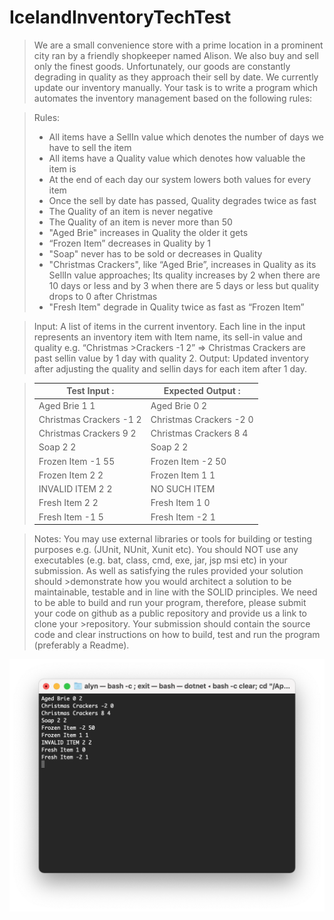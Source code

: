 # IcelandInventoryTechTest

> We are a small convenience store with a prime location in a prominent city ran by a friendly shopkeeper named Alison. We also buy and sell only the finest goods. Unfortunately, our goods are constantly degrading in quality as they approach their sell by date. We currently update our inventory manually.
Your task is to write a program which automates the inventory management based on the following rules:

> Rules:
> - All items have a SellIn value which denotes the number of days we have to sell the item
> - All items have a Quality value which denotes how valuable the item is
>- At the end of each day our system lowers both values for every item
>- Once the sell by date has passed, Quality degrades twice as fast
>- The Quality of an item is never negative
>- The Quality of an item is never more than 50
>- "Aged Brie" increases in Quality the older it gets
>- “Frozen Item” decreases in Quality by 1
>- "Soap" never has to be sold or decreases in Quality
>- "Christmas Crackers", like “Aged Brie”, increases in Quality as its SellIn value approaches; Its
>quality increases by 2 when there are 10 days or less and by 3 when there are 5 days or less
>but quality drops to 0 after Christmas
>- "Fresh Item" degrade in Quality twice as fast as “Frozen Item”

>Input: A list of items in the current inventory. Each line in the input represents an inventory item with Item name, its sell-in value and quality e.g. “Christmas >Crackers -1 2” => Christmas Crackers are past sellin value by 1 day with quality 2.
>Output: Updated inventory after adjusting the quality and sellin days for each item after 1 day.

>|Test Input :|Expected Output :|
>|------------|-----------------|
>|Aged Brie 1 1|Aged Brie 0 2|
>|Christmas Crackers -1 2|Christmas Crackers -2 0|
>|Christmas Crackers 9 2|Christmas Crackers 8 4|
>|Soap 2 2|Soap 2 2|
>|Frozen Item -1 55|Frozen Item -2 50|
>|Frozen Item 2 2|Frozen Item 1 1|
>|INVALID ITEM 2 2|NO SUCH ITEM|
>|Fresh Item 2 2|Fresh Item 1 0|
>|Fresh Item -1 5|Fresh Item -2 1|

>Notes:
>You may use external libraries or tools for building or testing purposes e.g. (JUnit, NUnit, Xunit etc).
>You should NOT use any executables (e.g. bat, class, cmd, exe, jar, jsp msi etc) in your submission. As well as satisfying the rules provided your solution should >demonstrate how you would architect a
>solution to be maintainable, testable and in line with the SOLID principles.
>We need to be able to build and run your program, therefore, please submit your code on github as a public repository and provide us a link to clone your >repository. Your submission should contain the source code and clear instructions on how to build, test and run the program (preferably a Readme).

![Example output](output.png)
